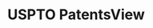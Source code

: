 ---
bigquery: https://console.cloud.google.com/bigquery?p=patents-public-data&d=patentsview&page=dataset
citation: Attribution should be given to PatentsView for use, distribution, or derivative
  works.
code: https://github.com/CSSIP-AIR/PatentsView-Code-Snippets/
contributors: USPTO
cost: None
description: 'PatentsView includes US patent data including raw data (summaries, applications,
  pregrant applications), disambugations of inventors and assignees, and inventor
  gender estimates.  Also foreign priority data, # of figures and sheets, and government
  interest statements.'
documentation: https://patentsview.org/query/builder-faqs
last_edit: 04/12/2022, 19:49:35
location: https://patentsview.org/
maintained_by: USPTO
record_creation_timestamp: 12/2/2020 17:20:46
schema_fields:
- city
- organization
- rule_47
- disamb_inventor_id_20200331
- contract_award_number
- county
- applicant_type
- uuid
- subgroup_id
- disamb_assignee_id_20190820
- male_flag
- classification_data_source
- inventor_id
- level_one
- location_id
- dependent
- assignee_id
- disamb_inventor_id_20171226
- date
- disamb_inventor_id_20190820
- organization_id
- title
- disamb_inventor_id_20190312
- disamb_inventor_id_20191008
- sequence
- disamb_assignee_id_20200929
- section_id
- citation_id
- action_date
- disamb_inventor_id_20180528
- f371_date
- category
- name
- fname
- disamb_inventor_id_20181127
- classification_value
- rel_id
- withdrawn
- level_three
- latlong
- exemplary
- country
- subclass
- f102_date
- kind
- longitude
- group_id
- text
- num_claims
- term_disclaimer
- reldocno
- male
- series_code
- subclass_id
- _371_date
- deceased
- disamb_assignee_id_20181127
- ipc_class
- term_extension
- disamb_inventor_id_20200929
- latitude
- length
- group
- subsection_id
- publication_number
- mainclass_id
- disamb_assignee_id_20200630
- category_id
- doctype
- doc_type
- status
- type
- relkind
- classification_status
- name_last
- country_transformed
- rawinventor_id
- num
- lapse_of_patent
- subgroup
- disamb_inventor_id_20170307
- subcategory_id
- disamb_inventor_id_20201229
- application_id
- id
- main_group
- rawlocation_id
- field_title
- attribution_status
- disamb_inventor_id_20171003
- lawyer_id
- sector_title
- lname
- variety
- designation
- disamb_inventor_id_20191231
- symbol_position
- disamb_assignee_id_20200331
- level_two
- _102_date
- name_first
- role
- filename
- term_grant
- disamb_assignee_id_20190312
- disamb_assignee_id_20191008
- number
- disclaimer_date
- gi_statement
- classification_level
- state
- num_figures
- disamb_assignee_id_20191231
- state_fips
- field_id
- latin_name
- num_sheets
- ipc_version_indicator
- disamb_inventor_id_20170808
- county_fips
- rawassignee_id
- section
- disamb_inventor_id_20200630
- patent_id
- abstract
shortname: patentsview
tags:
- disambiguation
- United States
- gender
terms_of_use: Creative Commons Attribution 4.0 International License.
timeframe: 1963-1999
title: USPTO PatentsView
uuid: cf1780b1-e265-4e49-8d1d-83b9cfe0fd9a
---